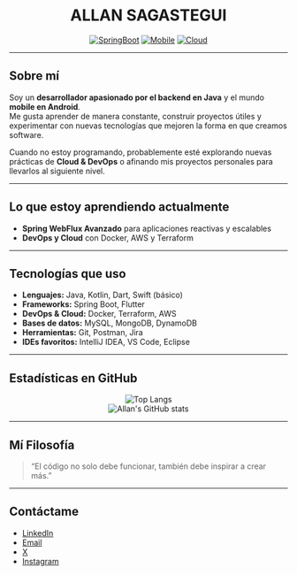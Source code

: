 <div align="center">

# ALLAN SAGASTEGUI  

[![SpringBoot](https://img.shields.io/badge/Backend-SpringBoot-6DB33F?style=for-the-badge&logo=spring-boot&logoColor=white)](https://spring.io/projects/spring-boot) 
[![Mobile](https://img.shields.io/badge/Mobile-Android-3DDC84?style=for-the-badge&logo=android&logoColor=white)](https://developer.android.com/) 
[![Cloud](https://img.shields.io/badge/Cloud-AWS-232F3E?style=for-the-badge&logo=amazon-aws&logoColor=white)](https://aws.amazon.com/)  

</div>  

---

## Sobre mí  
Soy un **desarrollador apasionado por el backend en Java** y el mundo **mobile en Android**.  
Me gusta aprender de manera constante, construir proyectos útiles y experimentar con nuevas tecnologías que mejoren la forma en que creamos software.  

Cuando no estoy programando, probablemente esté explorando nuevas prácticas de **Cloud & DevOps** o afinando mis proyectos personales para llevarlos al siguiente nivel.  

---

## Lo que estoy aprendiendo actualmente  
- **Spring WebFlux Avanzado** para aplicaciones reactivas y escalables  
- **DevOps y Cloud** con Docker, AWS y Terraform  

---

## Tecnologías que uso  
- **Lenguajes:** Java, Kotlin, Dart, Swift (básico)  
- **Frameworks:** Spring Boot, Flutter  
- **DevOps & Cloud:** Docker, Terraform, AWS  
- **Bases de datos:** MySQL, MongoDB, DynamoDB  
- **Herramientas:** Git, Postman, Jira  
- **IDEs favoritos:** IntelliJ IDEA, VS Code, Eclipse  

---

## Estadísticas en GitHub  
<div align="center">

![Top Langs](https://github-readme-stats.vercel.app/api/top-langs/?username=AllanSagastegui&layout=compact&theme=tokyonight&hide_border=true)  
![Allan's GitHub stats](https://github-readme-stats.vercel.app/api?username=AllanSagastegui&show_icons=true&theme=tokyonight&hide_border=true)  

</div>  

---

## Mí Filosofía  
> “El código no solo debe funcionar, también debe inspirar a crear más.”  

---

## Contáctame  
- [LinkedIn](https://www.linkedin.com/in/allan-sagastegui)
- [Email](mailto:sagasteguiherradaa@gmail.com)
- [X](https://x.com/AllxnSxh?t=bLNPo7xBI6CgFVNz5fjgFg&s=08)
- [Instagram](https://www.instagram.com/_ask.dev/)